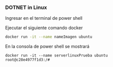 ### DOTNET in Linux

Ingresar en el terminal de power shell

Ejecutar el siguiente comando docker 

```sh
docker run -it --name nameImagen ubuntu
```
En la consola de power shell se mostrará

```
docker run -it --name serverlinuxPrueba ubuntu
root@c28e4977f1d3:/#
```